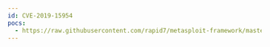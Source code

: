 ```yaml
---
id: CVE-2019-15954
pocs:
  - https://raw.githubusercontent.com/rapid7/metasploit-framework/master/modules/exploits/multi/http/totaljs_cms_widget_exec.rb
---
```


